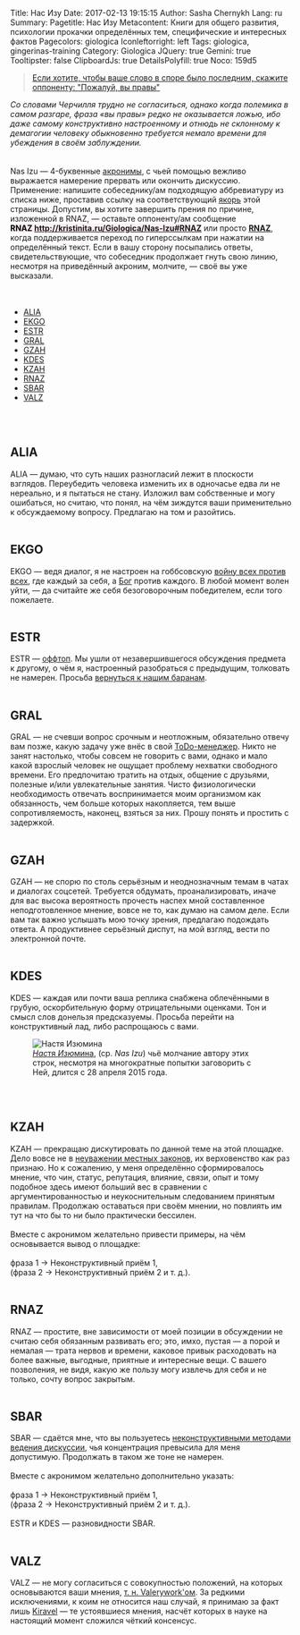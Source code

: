 Title: Нас Изу
Date: 2017-02-13 19:15:15
Author: Sasha Chernykh
Lang: ru
Summary:
Pagetitle: Нас Изу
Metacontent: Книги для общего развития, психологии прокачки определённых тем, специфические и интересных фактов
Pagecolors: giologica
Iconleftorright: left
Tags: giologica, gingerinas-training
Category: Giologica
JQuery: true
Gemini: true
Tooltipster: false
ClipboardJs: true
DetailsPolyfill: true
Noco: 159d5

<blockquote><a href="http://www.companion.ua/articles/content?id=7178" target="_blank" title="Цитата Черчилля">Если хотите, чтобы ваше слово в споре было последним, скажите оппоненту: "Пожалуй, вы правы"</a>
</blockquote>
<em>Со словами Черчилля трудно не согласиться, однако когда полемика в самом разгаре, фраза «вы правы» редко не оказывается ложью, ибо даже самому конструктивно настроенному и отнюдь не склонному к демагогии человеку обыкновенно требуется немало времени для убеждения в своём заблуждении.</em>
<br />
<br />
<br /> Nas Izu — 4-буквенные <a href="http://enc-dic.com/fwords/Akronim-1543.html" target="_blank" title="Определение акронима">акронимы</a>, с чьей помощью вежливо выражается намерение прервать или окончить дискуссию. Применение: напишите собеседнику/ам подходящую аббревиатуру из списка ниже, проставив ссылку на соответствующий <a href="http://htmlbook.ru/samhtml/yakorya" target="_blank" title="Якорь HTML">якорь</a> этой страницы. Допустим, вы хотите завершить прения по причине, изложенной в RNAZ, — оставьте оппоненту/ам сообщение
<br />
<span style="background-color: lavenderblush; color: black; font-weight: bold;">RNAZ&nbsp;<a href="http://kristinita.ru/Giologica/Nas-Izu#RNAZ" target="_blank" title="Ссылка на RNAZ">http://kristinita.ru/Giologica/Nas-Izu#RNAZ</a></span> или просто <a href="http://kristinita.ru/Giologica/Nas-Izu#RNAZ" target="_blank"><b>RNAZ</b></a>, когда поддерживается переход по гиперссылкам при нажатии на определённый текст. Если в вашу сторону посыпались ответы, свидетельствующие, что собеседник продолжает гнуть свою линию, несмотря на приведённый акроним, молчите, — своё вы уже высказали.
<br />
<br />
<br />
<ul>
	<li><a href="#ALIA">ALIA</a>
	</li>
	<li><a href="#EKGO">EKGO</a>
	</li>
	<li><a href="#ESTR">ESTR</a>
	</li>
	<li><a href="#GRAL">GRAL</a>
	</li>
	<li><a href="#GZAH">GZAH</a>
	</li>
	<li><a href="#KDES">KDES</a>
	</li>
	<li><a href="#KZAH">KZAH</a>
	</li>
	<li><a href="#RNAZ">RNAZ</a>
	</li>
	<li><a href="#SBAR">SBAR</a>
	</li>
	<li><a href="#VALZ">VALZ</a>
	</li>
</ul>
<br />
<br />
<h2 id="ALIA">ALIA</h2>
<SashaDot>ALIA</SashaDot> — думаю, что суть наших разногласий лежит в плоскости взглядов. Переубедить человека изменить их в одночасье едва ли не нереально, и я пытаться не стану. Изложил вам собственные и могу ошибаться, но считаю, что понял, на чём зиждутся ваши применительно к обсуждаемому вопросу. Предлагаю на том и разойтись.
<br />
<br />
<h2 id="EKGO">EKGO</h2>
<SashaDot>EKGO</SashaDot> — ведя диалог, я не настроен на гоббсовскую <a href="http://iph.ras.ru/enc_eth/103.html" target="_blank" title="Определение «войны всех против всех»">войну всех против всех</a>, где каждый за себя, а <a href="https://vk.com/hair_in_the_wind" target="_blank" title="Бог">Бог</a> против каждого. В любой момент волен уйти, — да считайте же себя безоговорочным победителем, если того пожелаете.
<br />
<br />
<h2 id="ESTR">ESTR</h2>
<SashaDot>ESTR</SashaDot> — <a href="http://www.wikireality.ru/wiki/%D0%9E%D1%84%D1%84%D1%82%D0%BE%D0%BF%D0%B8%D0%BA" target="_blank" title="Определение оффтопа">оффтоп</a>. Мы ушли от незавершившегося обсуждения предмета к другому, о чём я, настроенный разобраться с предыдущим, толковать не намерен. Просьба <a href="http://dic.academic.ru/dic.nsf/proverbs/11543/Вернёмся" target="_blank" title="Вернёмся к нашим баранам">вернуться к нашим баранам</a>.
<br />
<br />
<h2 id="GRAL">GRAL</h2>
<SashaDot>GRAL</SashaDot> — не счевши вопрос срочным и неотложным, обязательно отвечу вам позже, какую задачу уже внёс в свой <a href="http://www.3dnews.ru/920530" target="_blank" title="Определение ToDo-менеджера">ToDo-менеджер</a>. Никто не занят настолько, чтобы совсем не говорить с вами, однако и мало какой взрослый человек не ощущает проблему нехватки свободного времени. Его предпочитаю тратить на отдых, общение с друзьями, полезные и/или увлекательные занятия. Чисто физиологически необходимость отвечать воспринимается моим организмом как обязанность, чем больше которых накопляется, тем выше сопротивляемость, наконец, взяться за них. Прошу понять и простить с задержкой.
<br />
<br />
<h2 id="GZAH">GZAH</h2>
<SashaDot>GZAH</SashaDot> — не спорю по столь серьёзным и неоднозначным темам в чатах и диалогах соцсетей. Требуется обдумать, проанализировать, иначе для вас высока вероятность прочесть наспех мной составленное неподготовленное мнение, вовсе не то, как думаю на самом деле. Если вам так важно услышать мою точку зрения, предлагаю подождать ответа. А продуктивнее серьёзный диспут, на мой взгляд, вести по электронной почте.
<br />
<br />
<h2 id="KDES">KDES</h2>
<SashaDot>KDES</SashaDot> — каждая или почти ваша реплика снабжена облечёнными в грубую, оскорбительную форму отрицательными оценками. Тон и смысл слов донельзя предсказуемы. Просьба перейти на конструктивный лад, либо распрощаюсь с вами.
<br />
<figure class="SashaSign">
	<img src="{filename}/images/giologica/Настя_Изюмина.jpg" alt="Настя Изюмина" oncontextmenu="return false;">
	<figcaption><a href="https://vk.com/id3340728" target="_blank" title="Настя Изюмина"><em>Нас</em>тя <em>Изю</em>мина</a>, (ср. <em>Nas Izu</em>) чьё молчание автору этих строк, несмотря на многократные попытки заговорить с Ней, длится с 28 апреля 2015 года.</figcaption>
</figure>
<br clear="all">
<br />
<h2 id="KZAH">KZAH</h2>
<SashaDot>KZAH</SashaDot> — прекращаю дискутировать по данной теме на этой площадке. Дело вовсе не в <a href="http://enc-dic.com/michelson/V-chuzho-monastr-so-svoim-ustavom-ne-hodjat-1082.html" target="_blank" title="В чужой монастырь со своим уставом не ходят">неуважении местных законов</a>, их верховенство как раз признаю. Но к сожалению, у меня определённо сформировалось мнение, что чин, статус, репутация, влияние, связи, опыт и тому подобное здесь имеют больший вес в сравнении с аргументированностью и неукоснительным следованием принятым правилам. Продолжаю оставаться при своём мнении, но повлиять им тут на что бы то ни было практически бессилен.
<br />
<br /> Вместе с акронимом желательно привести примеры, на чём основывается вывод о площадке:
<br />
<br /> фраза 1 → Неконструктивный приём 1,
<br /> (фраза 2 → Неконструктивный приём 2 и т. д.).
<br />
<br />
<h2 id="RNAZ">RNAZ</h2>
<SashaDot>RNAZ</SashaDot> — простите, вне зависимости от моей позиции в обсуждении не считаю себя обязанным развивать его; это, имхо, пустая — а порой и немалая — трата нервов и времени, каковое привык расходовать на более важные, выгодные, приятные и интересные вещи. С вашего позволения, не видя, какую же пользу могу извлечь для себя и не только, сочту вопрос закрытым.
<br />
<br />
<h2 id="SBAR">SBAR</h2>
<SashaDot>SBAR</SashaDot> — сдаётся мне, что вы пользуетесь <a href="http://web.archive.org/web/20160306044838/http://xpomo.com/ruskolan/tolpa/demagog.htm">неконструктивными методами ведения дискуссии</a>, чья концентрация превысила для меня допустимую. Продолжать в таком же тоне не намерен.
<br />
<br /> Вместе с акронимом желательно дополнительно указать:
<br />
<br /> фраза 1 → Неконструктивный приём 1,
<br /> (фраза 2 → Неконструктивный приём 2 и т. д.).
<br />
<br />
<SashaDot>ESTR</SashaDot> и
<SashaDot>KDES</SashaDot> — разновидности
<SashaDot>SBAR</SashaDot>.
<br />
<br />
<h2 id="VALZ">VALZ</h2>
<SashaDot>VALZ</SashaDot> — не могу согласиться с совокупностью положений, на которых основываются ваши мнения, <a href="{filename}/Giologica/Valerywork-Kiravel.md" target="_blank" title="Вэлериворк">т. н. Valerywork'ом</a>. За редкими исключениями, к коим не относится наш случай, я принимаю за факт лишь <a href="{filename}/Giologica/Valerywork-Kiravel.md" target="_blank" title="Киравэл">Kiravel</a> — те устоявшиеся мнения, насчёт которых в науке на настоящий момент сложился чёткий консенсус.
